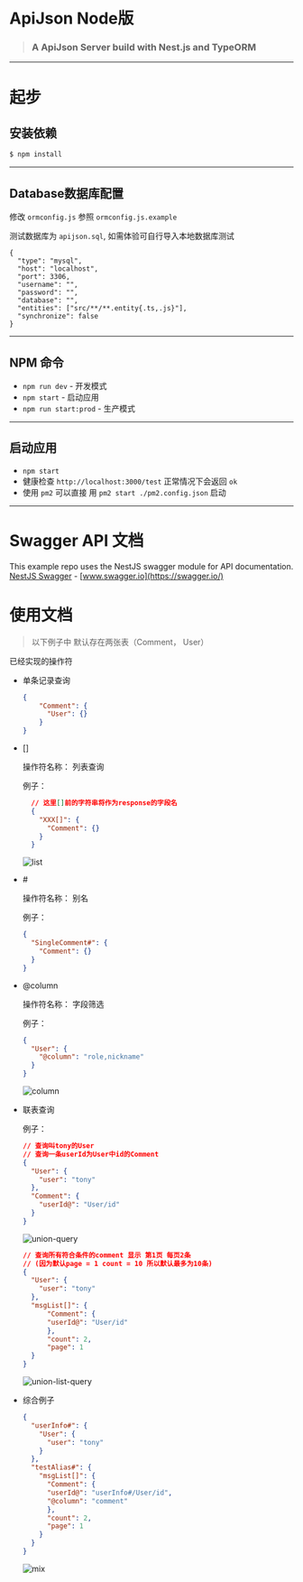 # ApiJson Node版

> ### A ApiJson Server build with Nest.js and TypeORM

----------

# 起步

## 安装依赖

    
```bash
$ npm install
```

----------

## Database数据库配置

修改 `ormconfig.js` 参照 `ormconfig.js.example`

测试数据库为 `apijson.sql`, 如需体验可自行导入本地数据库测试

    {
      "type": "mysql",
      "host": "localhost",
      "port": 3306,
      "username": "",
      "password": "",
      "database": "",
      "entities": ["src/**/**.entity{.ts,.js}"],
      "synchronize": false
    }

----------

## NPM 命令

- `npm run dev` - 开发模式
- `npm start` - 启动应用
- `npm run start:prod` - 生产模式

----------

## 启动应用

- `npm start`
- 健康检查 `http://localhost:3000/test` 正常情况下会返回 `ok`
- 使用 `pm2` 可以直接 用 `pm2 start ./pm2.config.json` 启动

----------
 
# Swagger API 文档

This example repo uses the NestJS swagger module for API documentation. [NestJS Swagger](https://github.com/nestjs/swagger) - [www.swagger.io](https://swagger.io/)        

# 使用文档

> 以下例子中 默认存在两张表（Comment， User）


已经实现的操作符

- 单条记录查询

  ```json
  {
      "Comment": {
        "User": {}
      }
  }
  ```

- []

  操作符名称： 列表查询

  例子：

    ```json
      // 这里[]前的字符串将作为response的字段名
      {
        "XXX[]": {
          "Comment": {}
        }
      }
    ```
  ![list](./asserts/list.png)
- \#

  操作符名称： 别名

  例子：

    ```json
    {
      "SingleComment#": {
        "Comment": {}
      }
    }
    ```

- @column

  操作符名称： 字段筛选

  例子：

  ```json
  {
    "User": {
      "@column": "role,nickname"
    }
  }
  ```

  ![column](./asserts/column.png)


- 联表查询

  例子：
  ```json
  // 查询叫tony的User
  // 查询一条userId为User中id的Comment
  {
    "User": {
      "user": "tony"
    },
    "Comment": {
      "userId@": "User/id"
    }
  }
  ```
  ![union-query](./asserts/union-query.png)

  ```json
  // 查询所有符合条件的comment 显示 第1页 每页2条
  // (因为默认page = 1 count = 10 所以默认最多为10条)
  {
    "User": {
      "user": "tony"
    },
    "msgList[]": {
    	"Comment": {
        "userId@": "User/id"
	    },
	    "count": 2,
	    "page": 1
    }
  }
  
  ```
  ![union-list-query](./asserts/union-list-query.png)


- 综合例子

	```json
	{
	  "userInfo#": {
	    "User": {
	      "user": "tony"
	    }
	  },
	  "testAlias#": {
	    "msgList[]": {
	      "Comment": {
          "userId@": "userInfo#/User/id",
          "@column": "comment"
	      },
	      "count": 2,
	      "page": 1
	    }
	  }
	}
	```

  ![mix](./asserts/mix.png)
